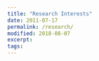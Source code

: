 ```yaml
---
title: "Research Interests"
date: 2011-07-17
permalink: /research/
modified: 2018-08-07
excerpt:
tags:
---
```



